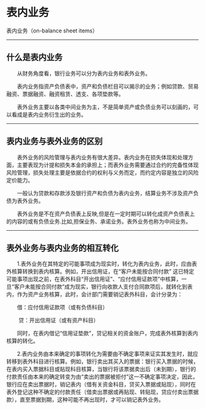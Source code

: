 # 表内业务

表内业务（on-balance sheet items）

------

## 什么是表内业务

　　从财务角度看，银行业务可以分为表内业务和表外业务。

　　表内业务指资产负债表中，资产和负债栏目可以揭示的业务；例如贷款、贸易融资、票据融资、融资租赁、透支、各项垫款等。

　　表外业务主要以各类中间业务为主，不是简单资产或负债业务可以刻画的，可以看成是表内业务衍生出的业务。

------

## 表内业务与表外业务的区别

　　表外业务的风险管理与表内业务有很大差异。表内业务在损失体现和处理方面，主要表现为计提和损失本金的承担上；而表外业务需要通过合约的完备性体现风险管理，损失处理主要是依据合约的权利与义务而定，而约定内容是独立的风险定价能力。

　　一般认为贷款和存款涉及银行资产和负债为表内业务，结算业务不涉及资产负债为表外业务。

　　表外业务是不在资产负债表上反映,但是在一定时期可以转化成资产负债表上的内容的或有负债业务.比如,担保业务、承诺业务。表外业务也称为中间业务。

------

## 表外业务与表内业务的相互转化

　　1.表外业务在其特定的可能事项成为现实时，转化为表内业务，此时，应由表外核算转换到表内核算。例如，开出信用证，在“客户未能按合同付款” 这已特定可能事项出现之前，在表外科目“开出信用证”、“应付信用证款项”中核算，一旦“客户未能按合同付款”成为现实，银行向收款人支付合同款项后，就转化到表内，作为资产业务核算，此时，会计部门需要销记表外科目，会计分录为：

　　借：应付信用证款项（或有负债科目）

　　 贷：开出信用证（或有资产科目）

　　同时，在表内借记“信用证垫款”，贷记相关的资金账户，完成表外核算到表内核算的转化。

　　2.表内业务由本来确定的事项转化为需要由不确定事项来证实其发生时，就应转移到表外科目进行核算。例如，银行卖出其买入的票据：银行买入票据的时候，在表内买入票据科目或贴现科目核算，当银行将该票据卖出后（未到期），银行的付款责任由本来的确定转变为由“卖出的票据被拒付”这一不确定事项决定，因此，银行应在卖出票据时，销记表内（借有关资金科目，贷买入票据或贴现），同时在表外登记这种不确定的付款责任（借卖出票据或再贴现、转贴现，贷应付卖出票据款），直至票据到期，这种可能不再出现时，才可以销记表外业务。

